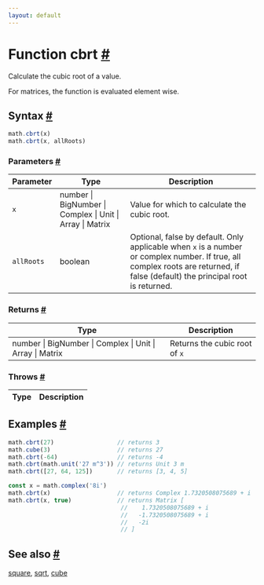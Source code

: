 ```yaml
---
layout: default
---
```


<!-- Note: This file is automatically generated from source code comments. Changes made in this file will be overridden. -->

<h1 id="function-cbrt">Function cbrt <a href="#function-cbrt" title="Permalink">#</a></h1>

Calculate the cubic root of a value.

For matrices, the function is evaluated element wise.


<h2 id="syntax">Syntax <a href="#syntax" title="Permalink">#</a></h2>

```js
math.cbrt(x)
math.cbrt(x, allRoots)
```

<h3 id="parameters">Parameters <a href="#parameters" title="Permalink">#</a></h3>

Parameter | Type | Description
--------- | ---- | -----------
`x` | number &#124; BigNumber &#124; Complex &#124; Unit &#124; Array &#124; Matrix |  Value for which to calculate the cubic root.
`allRoots` | boolean | Optional, false by default. Only applicable when `x` is a number or complex number. If true, all complex roots are returned, if false (default) the principal root is returned.

<h3 id="returns">Returns <a href="#returns" title="Permalink">#</a></h3>

Type | Description
---- | -----------
number &#124; BigNumber &#124; Complex &#124; Unit &#124; Array &#124; Matrix |  Returns the cubic root of `x`


<h3 id="throws">Throws <a href="#throws" title="Permalink">#</a></h3>

Type | Description
---- | -----------


<h2 id="examples">Examples <a href="#examples" title="Permalink">#</a></h2>

```js
math.cbrt(27)                  // returns 3
math.cube(3)                   // returns 27
math.cbrt(-64)                 // returns -4
math.cbrt(math.unit('27 m^3')) // returns Unit 3 m
math.cbrt([27, 64, 125])       // returns [3, 4, 5]

const x = math.complex('8i')
math.cbrt(x)                   // returns Complex 1.7320508075689 + i
math.cbrt(x, true)             // returns Matrix [
                                //    1.7320508075689 + i
                                //   -1.7320508075689 + i
                                //   -2i
                                // ]
```


<h2 id="see-also">See also <a href="#see-also" title="Permalink">#</a></h2>

[square](square.html),
[sqrt](sqrt.html),
[cube](cube.html)

